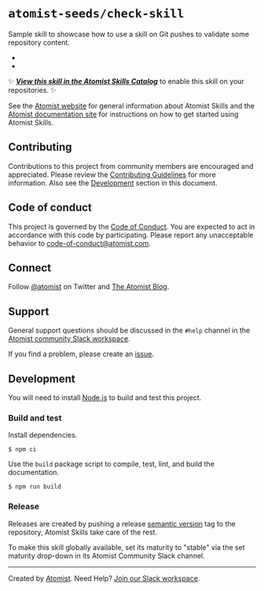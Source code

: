 # `atomist-seeds/check-skill`

Sample skill to showcase how to use a skill on Git pushes to validate some repository
content.

 *
 * 

:sparkles: [_**View this skill in the Atomist Skills Catalog**_][atomist-skill]
to enable this skill on your repositories. :sparkles:

See the [Atomist website][atomist] for general information about Atomist Skills
and the [Atomist documentation site][atomist-doc] for instructions on how to get
started using Atomist Skills.

[atomist-skill]:
    https://go.atomist.com/catalog/skills/atomist/github-secret-scanner-skill
    "Atomist Skills Catalog - Automate All Your Software Tasks"
[atomist-doc]: https://docs.atomist.com/ "Atomist Documentation"

## Contributing

Contributions to this project from community members are encouraged and
appreciated. Please review the [Contributing Guidelines](CONTRIBUTING.md) for
more information. Also see the [Development](#development) section in this
document.

## Code of conduct

This project is governed by the [Code of Conduct](CODE_OF_CONDUCT.md). You are
expected to act in accordance with this code by participating. Please report any
unacceptable behavior to code-of-conduct@atomist.com.

## Connect

Follow [@atomist][atomist-twitter] on Twitter and [The Atomist
Blog][atomist-blog].

[atomist-twitter]: https://twitter.com/atomist "Atomist on Twitter"
[atomist-blog]: https://blog.atomist.com/ "The Atomist Blog"

## Support

General support questions should be discussed in the `#help` channel in the
[Atomist community Slack workspace][slack].

If you find a problem, please create an [issue](../../issues).

## Development

You will need to install [Node.js][node] to build and test this project.

[node]: https://nodejs.org/ "Node.js"

### Build and test

Install dependencies.

```
$ npm ci
```

Use the `build` package script to compile, test, lint, and build the
documentation.

```
$ npm run build
```

### Release

Releases are created by pushing a release [semantic version][semver] tag to the
repository, Atomist Skills take care of the rest.

To make this skill globally available, set its maturity to "stable" via the set
maturity drop-down in its Atomist Community Slack channel.

[semver]: https://semver.org/ "Semantic Version"

---

Created by [Atomist][atomist]. Need Help? [Join our Slack workspace][slack].

[atomist]: https://atomist.com/ "Atomist - Automate All the Software Things"
[slack]: https://join.atomist.com/ "Atomist Community Slack"
